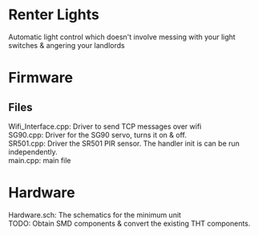 # Renter Lights

Automatic light control which doesn't involve messing with your light switches & angering your landlords

# Firmware 

## Files

Wifi_Interface.cpp: Driver to send TCP messages over wifi<br>
SG90.cpp: Driver for the SG90 servo, turns it on & off.<br>
SR501.cpp: Driver the SR501 PIR sensor. The handler init is can be run independently.<br>
main.cpp: main file<br>

# Hardware

Hardware.sch: The schematics for the minimum unit<br>
TODO: Obtain SMD components & convert the existing THT components.<br>
